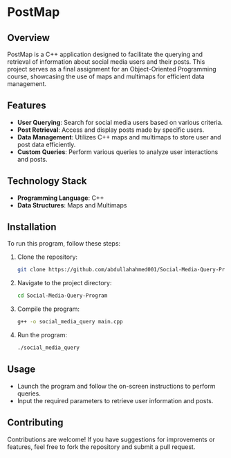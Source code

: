 # PostMap

## Overview
PostMap is a C++ application designed to facilitate the querying and retrieval of information about social media users and their posts. This project serves as a final assignment for an Object-Oriented Programming course, showcasing the use of maps and multimaps for efficient data management.

## Features
- **User Querying**: Search for social media users based on various criteria.
- **Post Retrieval**: Access and display posts made by specific users.
- **Data Management**: Utilizes C++ maps and multimaps to store user and post data efficiently.
- **Custom Queries**: Perform various queries to analyze user interactions and posts.

## Technology Stack
- **Programming Language**: C++
- **Data Structures**: Maps and Multimaps

## Installation
To run this program, follow these steps:

1. Clone the repository:
   ```bash
   git clone https://github.com/abdullahahmed001/Social-Media-Query-Program.git
   ```
2. Navigate to the project directory:
   ```bash
   cd Social-Media-Query-Program
   ```
3. Compile the program:
   ```bash
   g++ -o social_media_query main.cpp
   ```
4. Run the program:
   ```bash
   ./social_media_query
   ```

## Usage
- Launch the program and follow the on-screen instructions to perform queries.
- Input the required parameters to retrieve user information and posts.

## Contributing
Contributions are welcome! If you have suggestions for improvements or features, feel free to fork the repository and submit a pull request.

